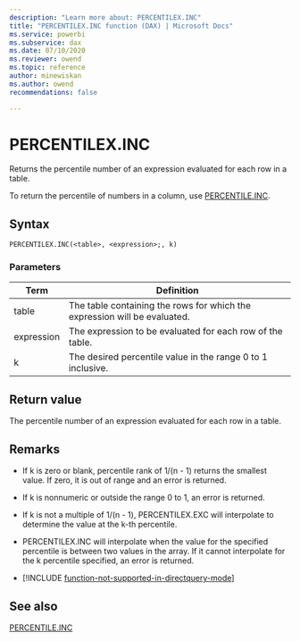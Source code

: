 ```yaml
---
description: "Learn more about: PERCENTILEX.INC"
title: "PERCENTILEX.INC function (DAX) | Microsoft Docs"
ms.service: powerbi 
ms.subservice: dax 
ms.date: 07/10/2020
ms.reviewer: owend
ms.topic: reference
author: minewiskan
ms.author: owend 
recommendations: false

---
```

# PERCENTILEX.INC
  
Returns the percentile number of an expression evaluated for each row in a table.  
  
To return the percentile of numbers in a column, use [PERCENTILE.INC](percentile-inc-function-dax.md).  
  
## Syntax  
  
```dax
PERCENTILEX.INC(<table>, <expression>;, k)  
```
  
### Parameters  
  
|Term|Definition|  
|--------|--------------|  
|table|The table containing the rows for which the expression will be evaluated.|  
|expression|The expression to be evaluated for each row of the table.|  
|k|The desired percentile value in the range 0 to 1 inclusive.|  
  
## Return value

The percentile number of an expression evaluated for each row in a table.  
  
## Remarks

- If k is zero or blank, percentile rank of 1/(n - 1) returns the smallest value. If zero, it is out of range and an error is returned.  
  
- If k is nonnumeric or outside the range 0 to 1, an error is returned.  
  
- If k is not a multiple of 1/(n - 1), PERCENTILEX.EXC will interpolate to determine the value at the k-th percentile.  
  
- PERCENTILEX.INC will interpolate when the value for the specified percentile is between two values in the array. If it cannot interpolate for the k percentile specified, an error is returned.  

- [!INCLUDE [function-not-supported-in-directquery-mode](includes/function-not-supported-in-directquery-mode.md)]

## See also

[PERCENTILE.INC](percentile-inc-function-dax.md)  
